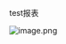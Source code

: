 test报表

![image.png](https://cdn.nlark.com/yuque/0/2023/png/29495295/1689247767793-16daa6b8-5ab0-4a53-bc76-c75cc91f70ea.png#averageHue=%23d4d4d4&clientId=ua3117383-4659-4&from=paste&height=143&id=ue54711bf&originHeight=286&originWidth=380&originalType=binary&ratio=2&rotation=0&showTitle=false&size=31561&status=done&style=none&taskId=u20c8e35c-4de0-4f94-b610-eaad1d25f5a&title=&width=190)

